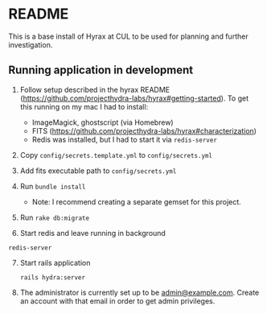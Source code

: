 # README

This is a base install of Hyrax at CUL to be used for planning and further investigation.

## Running application in **development**
1. Follow setup described in the hyrax README (https://github.com/projecthydra-labs/hyrax#getting-started). To get this running on my mac I had to install:
   - ImageMagick, ghostscript (via Homebrew)
   - FITS (https://github.com/projecthydra-labs/hyrax#characterization)
   - Redis was installed, but I had to start it via `redis-server`

2. Copy `config/secrets.template.yml` to `config/secrets.yml`

3. Add fits executable path to `config/secrets.yml`

4. Run `bundle install`
   - Note: I recommend creating a separate gemset for this project.

5. Run `rake db:migrate`

6. Start redis and leave running in background
  ```
  redis-server
  ```

7. Start rails application
   ```
   rails hydra:server
   ```

8. The administrator is currently set up to be admin@example.com. Create an account with that email in order to get admin privileges.
